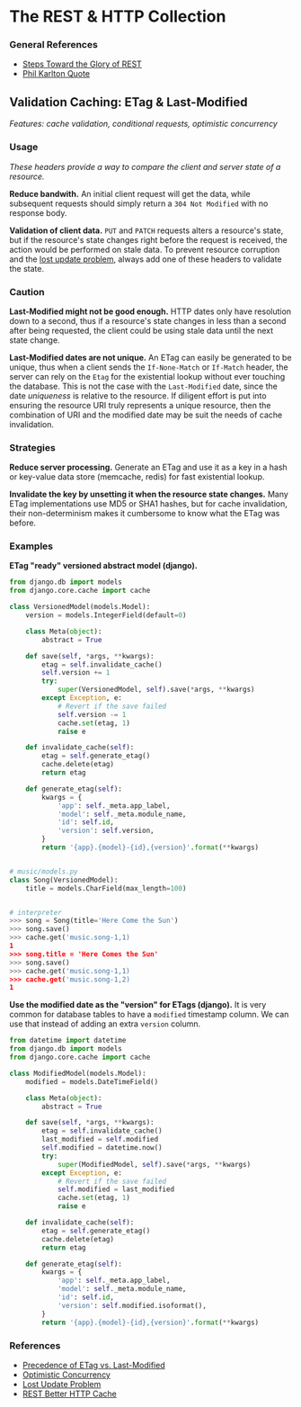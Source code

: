 # The REST & HTTP Collection

### General References

- [Steps Toward the Glory of REST](http://martinfowler.com/articles/richardsonMaturityModel.html)
- [Phil Karlton Quote](http://martinfowler.com/bliki/TwoHardThings.html)

## Validation Caching: ETag & Last-Modified
_Features: cache validation, conditional requests, optimistic concurrency_

### Usage

_These headers provide a way to compare the client and server state of a resource._

**Reduce bandwith.** An initial client request will get the data, while subsequent
requests should simply return a `304 Not Modified` with no response body.

**Validation of client data.** `PUT` and `PATCH` requests alters a resource's state,
but if the resource's state changes right before the request is received, the action
would be performed on stale data. To prevent resource corruption and the
[lost update problem](http://www.w3.org/1999/04/Editing/), always add one of these
headers to validate the state.

### Caution

**Last-Modified might not be good enough.** HTTP dates only have resolution down to a
second, thus if a resource's state changes in less than a second after being
requested, the client could be using stale data until the next state change.

**Last-Modified dates are not unique.** An ETag can easily be generated to be unique,
thus when a client sends the `If-None-Match` or `If-Match` header, the server can
rely on the `Etag` for the existential lookup without ever touching the database.
This is not the case with the `Last-Modified` date, since the date _uniqueness_ is
relative to the resource. If diligent effort is put into ensuring the resource URI
truly represents a unique resource, then the combination of URI and the modified
date may be suit the needs of cache invalidation.

### Strategies

**Reduce server processing.** Generate an ETag and use it as a key in a hash or
key-value data store (memcache, redis) for fast existential lookup.

**Invalidate the key by unsetting it when the resource state changes.** Many ETag
implementations use MD5 or SHA1 hashes, but for cache invalidation, their
non-determinism makes it cumbersome to know what the ETag was before. 

### Examples

**ETag "ready" versioned abstract model (django).**

```python
from django.db import models
from django.core.cache import cache

class VersionedModel(models.Model):
    version = models.IntegerField(default=0)

    class Meta(object):
        abstract = True

    def save(self, *args, **kwargs):
        etag = self.invalidate_cache()
        self.version += 1
        try:
            super(VersionedModel, self).save(*args, **kwargs)
        except Exception, e:
            # Revert if the save failed
            self.version -= 1
            cache.set(etag, 1)
            raise e

    def invalidate_cache(self):
        etag = self.generate_etag()
        cache.delete(etag)
        return etag

    def generate_etag(self):
        kwargs = {
            'app': self._meta.app_label,
            'model': self._meta.module_name,
            'id': self.id,
            'version': self.version,
        }
        return '{app}.{model}-{id},{version}'.format(**kwargs)


# music/models.py
class Song(VersionedModel):
    title = models.CharField(max_length=100)


# interpreter
>>> song = Song(title='Here Come the Sun')
>>> song.save()
>>> cache.get('music.song-1,1)
1
>>> song.title = 'Here Comes the Sun'
>>> song.save()
>>> cache.get('music.song-1,1)
>>> cache.get('music.song-1,2)
1
```

**Use the modified date as the "version" for ETags (django).** It is very common for
database tables to have a `modified` timestamp column. We can use that instead of
adding an extra `version` column.

```python
from datetime import datetime
from django.db import models
from django.core.cache import cache

class ModifiedModel(models.Model):
    modified = models.DateTimeField()

    class Meta(object):
        abstract = True

    def save(self, *args, **kwargs):
        etag = self.invalidate_cache()
        last_modified = self.modified
        self.modified = datetime.now()
        try:
            super(ModifiedModel, self).save(*args, **kwargs)
        except Exception, e:
            # Revert if the save failed
            self.modified = last_modified
            cache.set(etag, 1)
            raise e

    def invalidate_cache(self):
        etag = self.generate_etag()
        cache.delete(etag)
        return etag

    def generate_etag(self):
        kwargs = {
            'app': self._meta.app_label,
            'model': self._meta.module_name,
            'id': self.id,
            'version': self.modified.isoformat(),
        }
        return '{app}.{model}-{id},{version}'.format(**kwargs)
```

### References

- [Precedence of ETag vs. Last-Modified](http://stackoverflow.com/a/1560098)
- [Optimistic Concurrency](http://en.wikipedia.org/wiki/Concurrency_control)
- [Lost Update Problem](http://www.w3.org/1999/04/Editing/)
- [REST Better HTTP Cache](http://www.odino.org/301/rest-better-http-cache)
